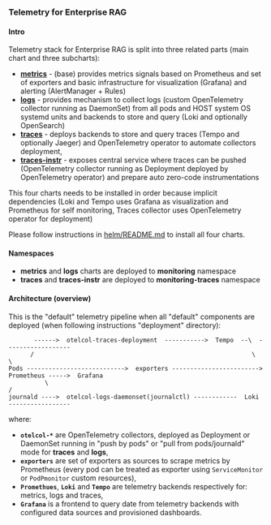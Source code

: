 ### Telemetry for Enterprise RAG

#### Intro

Telemetry stack for Enterprise RAG is split into three related parts (main chart and three subcharts):

- [**metrics**](helm/README.md) - (base) provides metrics signals based on Prometheus and set of exporters and basic infrastructure for visualization (Grafana) and alerting (AlertManager + Rules)
- [**logs**](helm/charts/logs/README.md) - provides mechanism to collect logs (custom OpenTelemetry collector running as DaemonSet) from all pods and HOST system OS systemd units and backends to store and query (Loki and optionally OpenSearch)
- [**traces**](helm/charts/traces/README.md) - deploys backends to store and query traces (Tempo and optionally Jaeger) and OpenTelemetry operator to automate collectors deployment,
- [**traces-instr**](helm/charts/traces-instr/README.md) - exposes central service where traces can be pushed (OpenTelemetry collector running as Deployment deployed by OpenTelemetry operator) and prepare auto zero-code instrumentations

This four charts needs to be installed in order because implicit dependencies (Loki and Tempo uses Grafana as visualization and Prometheus for self monitoring, Traces collector uses OpenTelemetry operator for deployment)

Please follow instructions in [helm/README.md](helm/README.md) to install all four charts.

#### Namespaces

- **metrics** and **logs** charts are deployed to **monitoring** namespace
- **traces** and **traces-instr** are deployed to **monitoring-traces** namespace

#### Architecture (overview)

This is the "default" telemetry pipeline when all "default" components are deployed (when following instructions "deployment" directory):

```
       ------>  otelcol-traces-deployment  ----------->  Tempo  --\  ------------------
      /                                                            \                   \
Pods --------------------------->  exporters ------------------------>  Prometheus ----->  Grafana
          \                                                                            /
journald ---->  otelcol-logs-daemonset(journalctl) ------------  Loki -----------------
```

where:

- **`otelcol-*`** are OpenTelemetry collectors, deployed as Deployment or DaemonSet running in "push by pods" or "pull from pods/journald"  mode for **traces** and **logs**,
- **`exporters`** are set of exporters as sources to scrape metrics by Prometheus (every pod can be treated as exporter using `ServiceMonitor` or `PodPmonitor` custom resources),
- **`Promethues`**, **`Loki`** and **`Tempo`** are telemetry backends respectively for: metrics, logs and traces,
- **`Grafana`** is a frontend to query date from telemetry backends with configured data sources and provisioned dashboards.

